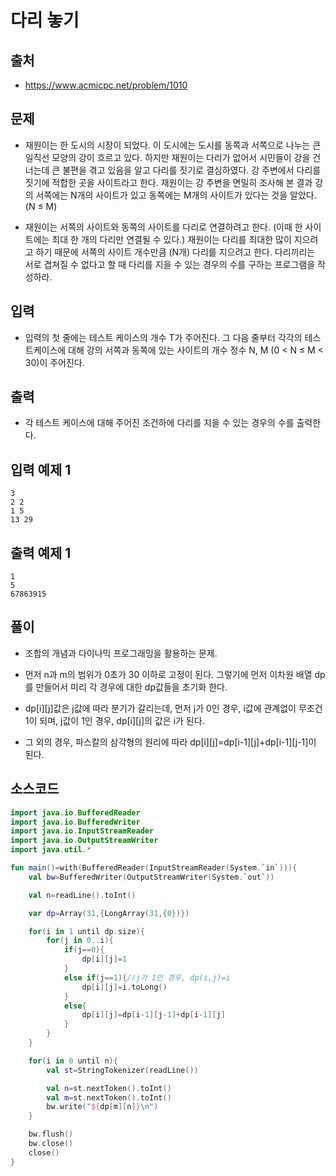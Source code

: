 # 다리 놓기

## 출처

* https://www.acmicpc.net/problem/1010

## 문제

* 재원이는 한 도시의 시장이 되었다. 이 도시에는 도시를 동쪽과 서쪽으로 나누는 큰 일직선 모양의 강이 흐르고 있다. 하지만 재원이는 다리가 없어서 시민들이 강을 건너는데 큰 불편을 겪고 있음을 알고 다리를 짓기로 결심하였다. 강 주변에서 다리를 짓기에 적합한 곳을 사이트라고 한다. 재원이는 강 주변을 면밀히 조사해 본 결과 강의 서쪽에는 N개의 사이트가 있고 동쪽에는 M개의 사이트가 있다는 것을 알았다. (N ≤ M)

* 재원이는 서쪽의 사이트와 동쪽의 사이트를 다리로 연결하려고 한다. (이때 한 사이트에는 최대 한 개의 다리만 연결될 수 있다.) 재원이는 다리를 최대한 많이 지으려고 하기 때문에 서쪽의 사이트 개수만큼 (N개) 다리를 지으려고 한다. 다리끼리는 서로 겹쳐질 수 없다고 할 때 다리를 지을 수 있는 경우의 수를 구하는 프로그램을 작성하라.

## 입력

* 입력의 첫 줄에는 테스트 케이스의 개수 T가 주어진다. 그 다음 줄부터 각각의 테스트케이스에 대해 강의 서쪽과 동쪽에 있는 사이트의 개수 정수 N, M (0 < N ≤ M < 30)이 주어진다.

## 출력

* 각 테스트 케이스에 대해 주어진 조건하에 다리를 지을 수 있는 경우의 수를 출력한다.

## 입력 예제 1

```
3
2 2
1 5
13 29
```

## 출력 예제 1

```
1
5
67863915
```

## 풀이

* 조합의 개념과 다이나믹 프로그래밍을 활용하는 문제. 

* 먼저 n과 m의 범위가 0초가 30 이하로 고정이 된다. 그렇기에 먼저 이차원 배열 dp를 만들어서 미리 각 경우에 대한 dp값들을 초기화 한다.

* dp[i][j]값은 j값에 따라 분기가 갈리는데, 먼저 j가 0인 경우, i값에 관계없이 무조건 1이 되며, j값이 1인 경우, dp[i][j]의 값은 i가 된다.

* 그 외의 경우, 파스칼의 삼각형의 원리에 따라 dp[i][j]=dp[i-1][j]+dp[i-1][j-1]이 된다.

## 소스코드

```kotlin
import java.io.BufferedReader
import java.io.BufferedWriter
import java.io.InputStreamReader
import java.io.OutputStreamWriter
import java.util.*

fun main()=with(BufferedReader(InputStreamReader(System.`in`))){
    val bw=BufferedWriter(OutputStreamWriter(System.`out`))

    val n=readLine().toInt()

    var dp=Array(31,{LongArray(31,{0})})

    for(i in 1 until dp.size){
        for(j in 0..i){
            if(j==0){
                dp[i][j]=1
            }
            else if(j==1){//j가 1인 경우, dp(i,j)=i
                dp[i][j]=i.toLong()
            }
            else{
                dp[i][j]=dp[i-1][j-1]+dp[i-1][j]
            }
        }
    }

    for(i in 0 until n){
        val st=StringTokenizer(readLine())

        val n=st.nextToken().toInt()
        val m=st.nextToken().toInt()
        bw.write("${dp[m][n]}\n")
    }

    bw.flush()
    bw.close()
    close()
}
```
